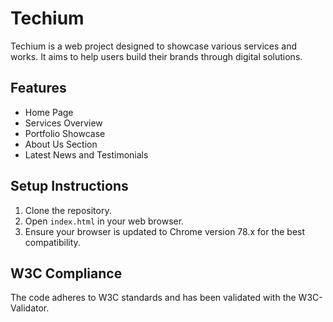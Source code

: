 # Techium

Techium is a web project designed to showcase various services and works. It aims to help users build their brands through digital solutions.

## Features
- Home Page
- Services Overview
- Portfolio Showcase
- About Us Section
- Latest News and Testimonials

## Setup Instructions
1. Clone the repository.
2. Open `index.html` in your web browser.
3. Ensure your browser is updated to Chrome version 78.x for the best compatibility.

## W3C Compliance
The code adheres to W3C standards and has been validated with the W3C-Validator.

